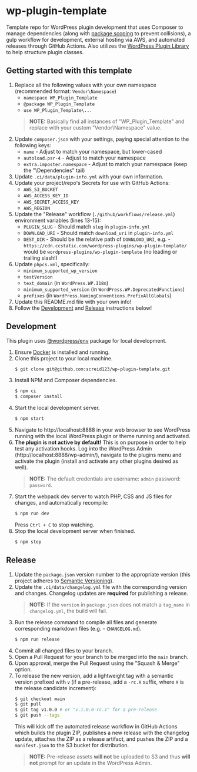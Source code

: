 # wp-plugin-template

Template repo for WordPress plugin development that uses Composer to manage dependencies (along with 
[package scoping](https://github.com/TypistTech/imposter-plugin) to prevent collisions), a gulp workflow for development, 
external hosting via AWS, and automated releases through GitHub Actions. Also utilizes the 
[WordPress Plugin Library](https://github.com/cedaro/wp-plugin) to help structure plugin classes.

## Getting started with this template

1. Replace all the following values with your own namespace (recommended format: `Vendor\Namespace`)
   - `namespace WP_Plugin_Template`
   - `@package WP_Plugin_Template`
   - `use WP_Plugin_Template\...`
   > **NOTE:** Basically find all instances of "WP_Plugin_Template" and replace with your custom "Vendor\Namespace" value.
2. Update `composer.json` with your settings, paying special attention to the following keys:
   - `name` - Adjust to match your namespace, but lower-cased
   - `autoload.psr-4` - Adjust to match your namespace
   - `extra.imposter.namespace` - Adjust to match your namespace (keep the "\\Dependencies" tail)
3. Update `.ci/data/plugin-info.yml` with your own information.
4. Update your project/repo's Secrets for use with GitHub Actions:
   - `AWS_S3_BUCKET`
   - `AWS_ACCESS_KEY_ID`
   - `AWS_SECRET_ACCESS_KEY`
   - `AWS_REGION`
5. Update the "Release" workflow (`./github/workflows/release.yml`) environment variables (lines 13-15):
   - `PLUGIN_SLUG` - Should match `slug` in `plugin-info.yml`
   - `DOWNLOAD_URI` - Should match `download_uri` in `plugin-info.yml`
   - `DEST_DIR` - Should be the relative path of `DOWNLOAD_URI`, e.g. - 
     `https://cdn.ccstatic.com/wordpress-plugins/wp-plugin-template/` would be `wordpress-plugins/wp-plugin-template`
     (no leading or trailing slash!)
6. Update `phpcs.xml`, specifically:
   - `minimum_supported_wp_version`
   - `testVersion`
   - `text_domain` (in `WordPress.WP.I18n`)
   - `minimum_supported_version` (in `WordPress.WP.DeprecatedFunctions`)
   - `prefixes` (in `WordPress.NamingConventions.PrefixAllGlobals`)
7. Update this README.md file with your own info!
8. Follow the [Development](#development) and [Release](#release) instructions below!

## Development

This plugin uses [@wordpress/env](https://developer.wordpress.org/block-editor/reference-guides/packages/packages-env/)
package for local development.

1. Ensure [Docker](https://docs.docker.com/docker-for-mac/install/) is installed and running.
2. Clone this project to your local machine.
   ```bash
   $ git clone git@github.com:screid123/wp-plugin-template.git
   ```
3. Install NPM and Composer dependencies.
   ```bash
   $ npm ci
   $ composer install
   ```
4. Start the local development server.
   ```bash
   $ npm start
   ```
5. Navigate to http://localhost:8888 in your web browser to see WordPress running with the local WordPress plugin or
   theme running and activated.
6. **The plugin is not active by default!** This is on purpose in order to help test any activation hooks. Log into the 
   WordPress Admin (http://localhost:8888/wp-admin/), navigate to the plugins menu and activate the plugin (install and 
   activate any other plugins desired as well).
   > **NOTE:** The default credentials are username: `admin` password: `password`.
7. Start the webpack dev server to watch PHP, CSS and JS files for changes, and automatically recompile:
   ```bash
   $ npm run dev
   ```
   Press `Ctrl + C` to stop watching.
8. Stop the local development server when finished.
   ```bash
   $ npm stop
   ```

## Release

1. Update the `package.json` version number to the appropriate version (this project adheres to
   [Semantic Versioning](https://semver.org/spec/v2.0.0.html)).
2. Update the `.ci/data/changelog.yml` file with the corresponding version and changes. Changelog updates are
   **required** for publishing a release.
   > **NOTE:** If the `version` in `package.json` does not match a `tag_name` in `changelog.yml`, the build will fail.
3. Run the release command to compile all files and generate corresponding markdown files (e.g. - `CHANGELOG.md`).
   ```bash
   $ npm run release
   ```
4. Commit all changed files to your branch.
5. Open a Pull Request for your branch to be merged into the `main` branch.
6. Upon approval, merge the Pull Request using the "Squash & Merge" option.
7. To release the new version, add a lightweight tag with a semantic version prefixed with `v` (if a pre-release, add a
   `-rc.X` suffix, where `X` is the release candidate increment):
   ```bash
   $ git checkout main
   $ git pull
   $ git tag v1.0.0 # or "v.1.0.0-rc.1" for a pre-release
   $ git push --tags
   ```
   This will kick off the automated release workflow in GitHub Actions which builds the plugin ZIP, publishes a new
   release with the changelog update, attaches the ZIP as a release artifact, and pushes the ZIP and a `manifest.json` 
   to the S3 bucket for distribution.
   > **NOTE:** Pre-release assets **will not** be uploaded to S3 and thus **will not** prompt for an update in the
   > WordPress Admin.